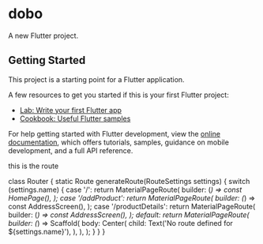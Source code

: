 # dobo

A new Flutter project.

## Getting Started

This project is a starting point for a Flutter application.

A few resources to get you started if this is your first Flutter project:

- [Lab: Write your first Flutter app](https://docs.flutter.dev/get-started/codelab)
- [Cookbook: Useful Flutter samples](https://docs.flutter.dev/cookbook)

For help getting started with Flutter development, view the
[online documentation](https://docs.flutter.dev/), which offers tutorials,
samples, guidance on mobile development, and a full API reference.


this is the route

class Router {
  static Route<dynamic> generateRoute(RouteSettings settings) {
    switch (settings.name) {
      case '/':
        return MaterialPageRoute(
          builder: (_) => const HomePage(),
        );
      case '/addProduct':
        return MaterialPageRoute(
          builder: (_) => const AddressScreen(),
        );
      case '/productDetails':
        return MaterialPageRoute(
          builder: (_) => const AddressScreen(),
        );
      default:
        return MaterialPageRoute(
          builder: (_) => Scaffold(
            body: Center(
              child: Text('No route defined for ${settings.name}'),
            ),
          ),
        );
    }
  }
}

